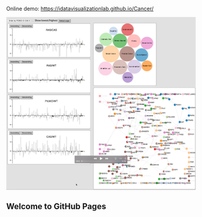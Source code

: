 Online demo: https://idatavisualizationlab.github.io/Cancer/

[![ScreenShot](https://github.com/iDataVisualizationLab/Cancer/blob/master/Thumbnail.png)](http://www.myweb.ttu.edu/vinhtngu/demo/CancerDemo.mp4)

## Welcome to GitHub Pages


